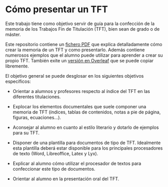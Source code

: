 # Cómo presentar un TFT

Este trabajo tiene como objetivo servir de guía para la confección de la memoria de los Trabajos Fin de Titulación (TFT), bien sean de grado o de máster. 

Este repositorio contiene un [fichero PDF](https://github.com/jfvelezserrano/ComoPresentarUnTFT/blob/master/PlantillaMemoriaLyx/PlantillaMemoriaLyx.pdf) que explica detalladamente cómo crear la memoria de un TFT y como presentarlo. Además contiene numerosos ejemplos que el alumno puede utilizar para aprender a crear su propio TFT. También exite un [versión en Overleaf](https://www.overleaf.com/read/mxrpkgwvrgjh) que se puede copiar libremente.

El objetivo general se puede desglosar en los siguientes objetivos específicos:

- Orientar a alumnos y profesores respecto al índice del TFT en las diferentes titulaciones.

- Explocar los elementos documentales que suele componer una memoria de TFT (índices, tablas de contenidos, notas a pie de página, figuras, ecuaciones...).

- Aconsejar al alumno en cuanto al estilo literario y dotarlo de ejemplos para su TFT.

- Disponer de una plantilla para documentos de tipo de TFT. Idealmente esta plantilla deberá estar disponible para los principales procesadores de texto (Word, Libreoffice, Latex y Lyx).

- Explicar al alumno cómo utilizar el procesador de textos para confeccionar este tipo de documentos.

- Orientar al alumno en la presentación oral del TFT.
